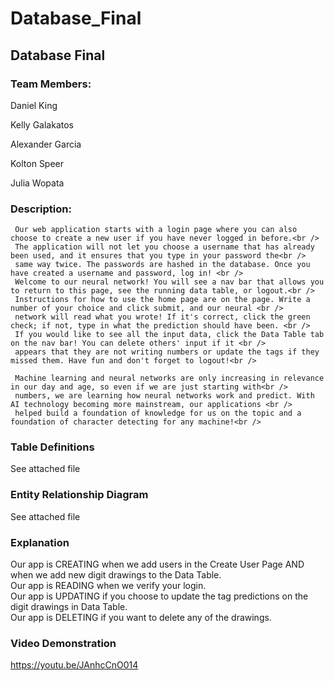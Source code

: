 # Database_Final
## Database Final
### Team Members:

Daniel King

Kelly Galakatos

Alexander Garcia

Kolton Speer

Julia Wopata


### Description:

     Our web application starts with a login page where you can also choose to create a new user if you have never logged in before.<br />
     The application will not let you choose a username that has already been used, and it ensures that you type in your password the<br />
     same way twice. The passwords are hashed in the database. Once you have created a username and password, log in! <br />
     Welcome to our neural network! You will see a nav bar that allows you to return to this page, see the running data table, or logout.<br />
     Instructions for how to use the home page are on the page. Write a number of your choice and click submit, and our neural <br />
     network will read what you wrote! If it's correct, click the green check; if not, type in what the prediction should have been. <br />
     If you would like to see all the input data, click the Data Table tab on the nav bar! You can delete others' input if it <br />
     appears that they are not writing numbers or update the tags if they missed them. Have fun and don't forget to logout!<br />
     
     Machine learning and neural networks are only increasing in relevance in our day and age, so even if we are just starting with<br />
     numbers, we are learning how neural networks work and predict. With AI technology becoming more mainstream, our applications <br />
     helped build a foundation of knowledge for us on the topic and a foundation of character detecting for any machine!<br />
     

### Table Definitions
  See attached file

### Entity Relationship Diagram
  See attached file
  
### Explanation
Our app is CREATING when we add users in the Create User Page AND when we add new digit drawings to the Data Table.<br />
Our app is READING when we verify your login.<br />
Our app is UPDATING if you choose to update the tag predictions on the digit drawings in Data Table.<br />
Our app is DELETING if you want to delete any of the drawings.<br />

### Video Demonstration
https://youtu.be/JAnhcCnO014
